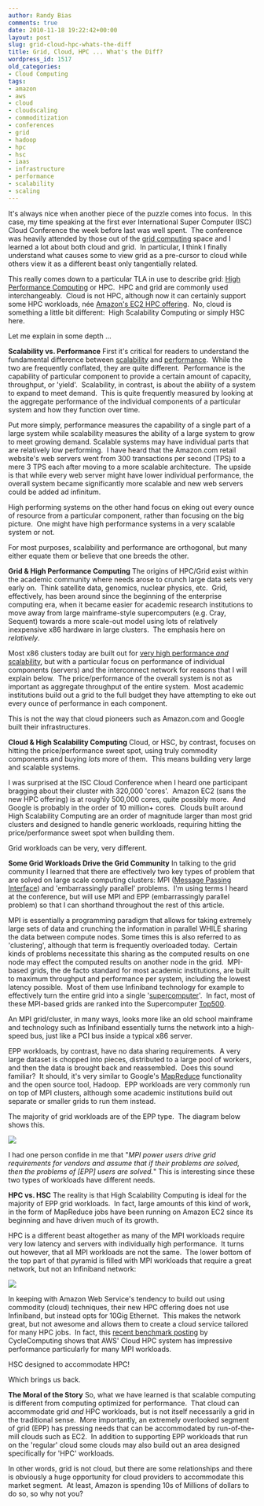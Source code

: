 ```yaml
---
author: Randy Bias
comments: true
date: 2010-11-18 19:22:42+00:00
layout: post
slug: grid-cloud-hpc-whats-the-diff
title: Grid, Cloud, HPC ... What's the Diff?
wordpress_id: 1517
old_categories:
- Cloud Computing
tags:
- amazon
- aws
- cloud
- cloudscaling
- commoditization
- conferences
- grid
- hadoop
- hpc
- hsc
- iaas
- infrastructure
- performance
- scalability
- scaling
---
```


It's always nice when another piece of the puzzle comes into focus.  In this case, my time speaking at the first ever International Super Computer (ISC) Cloud Conference the week before last was well spent.  The conference was heavily attended by those out of the [grid computing](http://en.wikipedia.org/wiki/Grid_computing) space and I learned a lot about both cloud and grid.  In particular, I think I finally understand what causes some to view grid as a pre-cursor to cloud while others view it as a different beast only tangentially related.

This really comes down to a particular TLA in use to describe grid: [High Performance Computing](http://en.wikipedia.org/wiki/High-performance_computing) or HPC.  HPC and grid are commonly used interchangeably.  Cloud is not HPC, although now it can certainly support some HPC workloads, née [Amazon's EC2 HPC offering](http://aws.amazon.com/hpc-applications/).  No, cloud is something a little bit different:  High Scalability Computing or simply HSC here.

Let me explain in some depth ...

<!-- more -->

**Scalability vs. Performance**
First it's critical for readers to understand the fundamental difference between [scalability](http://en.wikipedia.org/wiki/Scalability) and [performance](http://en.wikipedia.org/wiki/Computer_performance).  While the two are frequently conflated, they are quite different.  Performance is the capability of particular component to provide a certain amount of capacity, throughput, or 'yield'.  Scalability, in contrast, is about the ability of a system to expand to meet demand.  This is quite frequently measured by looking at the aggregate performance of the individual components of a particular system and how they function over time.

Put more simply, performance measures the capability of a single part of a large system while scalability measures the ability of a large system to grow to meet growing demand.
Scalable systems may have individual parts that are relatively low performing.  I have heard that the Amazon.com retail website's web servers went from 300 transactions per second (TPS) to a mere 3 TPS each after moving to a more scalable architecture.  The upside is that while every web server might have lower individual performance, the overall system became significantly more scalable and new web servers could be added ad infinitum.

High performing systems on the other hand focus on eking out every ounce of resource from a particular component, rather than focusing on the big picture.  One might have high performance systems in a very scalable system or not.

For most purposes, scalability and performance are orthogonal, but many either equate them or believe that one breeds the other.

**Grid & High Performance Computing**
The origins of HPC/Grid exist within the academic community where needs arose to crunch large data sets very early on.  Think satellite data, genomics, nuclear physics, etc.  Grid, effectively, has been around since the beginning of the enterprise computing era, when it became easier for academic research institutions to move away from large mainframe-style supercomputers (e.g. Cray, Sequent) towards a more scale-out model using lots of relatively inexpensive x86 hardware in large clusters.  The emphasis here on *relatively*.

Most x86 clusters today are built out for [very high performance *and* scalability](http://www.top500.org/), but with a particular focus on performance of individual components (servers) and the interconnect network for reasons that I will explain below.  The price/performance of the overall system is not as important as aggregate throughput of the entire system.  Most academic institutions build out a grid to the full budget they have attempting to eke out every ounce of performance in each component.

This is not the way that cloud pioneers such as Amazon.com and Google built their infrastructures.

**Cloud & High Scalability Computing**
Cloud, or HSC, by contrast, focuses on hitting the price/performance sweet spot, using truly commodity components and buying *lots* more of them.  This means building very large and scalable systems.

I was surprised at the ISC Cloud Conference when I heard one participant bragging about their cluster with 320,000 'cores'.  Amazon EC2 (sans the new HPC offering) is at roughly 500,000 cores, quite possibly more.  And Google is probably in the order of 10 million+ cores.  Clouds built around High Scalability Computing are an order of magnitude larger than most grid clusters and designed to handle generic workloads, requiring hitting the price/performance sweet spot when building them.

Grid workloads can be very, very different.

**Some Grid Workloads Drive the Grid Community**
In talking to the grid community I learned that there are effectively two key types of problem that are solved on large scale computing clusters: MPI ([Message Passing Interface](http://en.wikipedia.org/wiki/Message_Passing_Interface)) and 'embarrassingly parallel' problems.  I'm using terms I heard at the conference, but will use MPI and EPP (embarrassingly parallel problem) so that I can shorthand throughout the rest of this article.

MPI is essentially a programming paradigm that allows for taking extremely large sets of data and crunching the information in parallel WHILE sharing the data between compute nodes. Some times this is also referred to as 'clustering', although that term is frequently overloaded today.  Certain kinds of problems necessitate this sharing as the computed results on one node may effect the computed results on another node in the grid.  MPI-based grids, the de facto standard for most academic institutions, are built to maximum throughput and performance per system, including the lowest latency possible.  Most of them use Infiniband technology for example to effectively turn the entire grid into a single '[supercomputer](http://en.wikipedia.org/wiki/Supercomputer)'.  In fact, most of these MPI-based grids are ranked into the Supercomputer [Top500](http://en.wikipedia.org/wiki/TOP500).

An MPI grid/cluster, in many ways, looks more like an old school mainframe and technology such as Infiniband essentially turns the network into a high-speed bus, just like a PCI bus inside a typical x86 server.

EPP workloads, by contrast, have no data sharing requirements.  A very large dataset is chopped into pieces, distributed to a large pool of workers, and then the data is brought back and reassembled.  Does this sound familiar?  It should, it's very similar to Google's [MapReduce](http://en.wikipedia.org/wiki/MapReduce) functionality and the open source tool, Hadoop.  EPP workloads are very commonly run on top of MPI clusters, although some academic institutions build out separate or smaller grids to run them instead.

The majority of grid workloads are of the EPP type.  The diagram below shows this.

[![](http://cloudscaling.com/wp-content/uploads/2010/11/hpc-vs-hsc-pyramid.png)](http://cloudscaling.com/wp-content/uploads/2010/11/hpc-vs-hsc-pyramid.png)

I had one person confide in me that "_MPI power users drive grid requirements for vendors and assume that if their problems are solved, then the problems of [EPP] users are solved._"
This is interesting since these two types of workloads have different needs.

**HPC vs. HSC**
The reality is that High Scalability Computing is ideal for the majority of EPP grid workloads.  In fact, large amounts of this kind of work, in the form of MapReduce jobs have been running on Amazon EC2 since its beginning and have driven much of its growth.

HPC is a different beast altogether as many of the MPI workloads require very low latency and servers with individually high performance.  It turns out however, that all MPI workloads are not the same.  The lower bottom of the top part of that pyramid is filled with MPI workloads that require a great network, but not an Infiniband network:

[![](http://cloudscaling.com/wp-content/uploads/2010/11/hpc-vs-hsc-pyramid-mpi-high-latency.png)](http://cloudscaling.com/wp-content/uploads/2010/11/hpc-vs-hsc-pyramid-mpi-high-latency.png)

In keeping with Amazon Web Service's tendency to build out using commodity (cloud) techniques, their new HPC offering does not use Infiniband, but instead opts for 10Gig Ethernet.  This makes the network great, but not awesome and allows them to create a cloud service tailored for many HPC jobs.  In fact, this [recent benchmark posting](http://blog.cyclecomputing.com/2010/11/a-couple-more-nails-in-the-coffin-of-the-private-compute-cluster-gpu-on-cloud.html) by CycleComputing shows that AWS' Cloud HPC system has impressive performance particularly for many MPI workloads.

HSC designed to accommodate HPC!

Which brings us back.

**The Moral of the Story**
So, what we have learned is that scalable computing is different from computing optimized for performance.  That cloud can accommodate grid *and* HPC workloads, but is not itself necessarily a grid in the traditional sense.  More importantly, an extremely overlooked segment of grid (EPP) has pressing needs that can be accommodated by run-of-the-mill clouds such as EC2.  In addition to supporting EPP workloads that run on the 'regular' cloud some clouds may also build out an area designed specifically for 'HPC' workloads.

In other words, grid is not cloud, but there are some relationships and there is obviously a huge opportunity for cloud providers to accommodate this market segment.  At least, Amazon is spending 10s of Millions of dollars to do so, so why not you?
